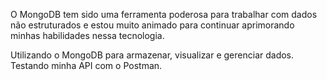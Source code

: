O MongoDB tem sido uma ferramenta poderosa para trabalhar com dados não estruturados e estou muito animado para continuar aprimorando minhas habilidades nessa tecnologia.

Utilizando o MongoDB para armazenar, visualizar e gerenciar dados.
Testando minha API com o Postman.
